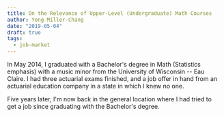```yaml
---
title: On the Relevance of Upper-Level (Undergraduate) Math Courses
author: Yeng Miller-Chang
date: "2019-05-04"
draft: true
tags:
  - job-market
---
```


In May 2014, I graduated with a Bachelor's degree in Math (Statistics emphasis) with a music minor from the University of Wisconsin -- Eau Claire. I had three actuarial exams finished, and a job offer in hand from an actuarial education company in a state in which I knew no one. 

Five years later, I'm now back in the general location where I had tried to get a job since graduating with the Bachelor's degree.